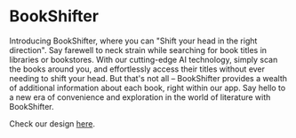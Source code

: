 # BookShifter
Introducing BookShifter, where you can "Shift your head in the right direction". 
Say farewell to neck strain while searching for book titles in libraries or bookstores. With our cutting-edge AI technology, 
simply scan the books around you, and effortlessly access their titles without ever needing to shift your head. 
But that's not all – BookShifter provides a wealth of additional information about each book, right within our app. 
Say hello to a new era of convenience and exploration in the world of literature with BookShifter.

Check our design [here](https://www.figma.com/file/vB4XwZ9UI6miahHxkWYCEH/Shift-Appens?type=design&node-id=61%3A3989&mode=design&t=UA3roWdBKbOvQAWy-1).
